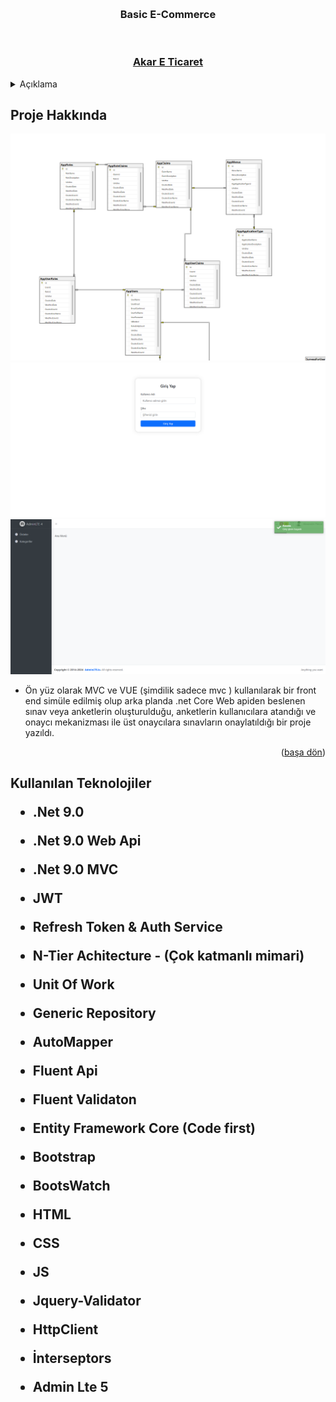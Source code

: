 <a name="readme-top"></a>





<!-- PROJECT LOGO -->
<br />

<div align="center">
  <h3 align="center">Basic E-Commerce</h3>
  <br>
  <h3> <a href=""> Akar E Ticaret</a> </h3> 
</div>



<!-- TABLE OF CONTENTS -->
<details>
  <summary>Açıklama</summary>
  <ol>
    <li>
      <a href="#Proje-Hakkinda">Proje Hakkında</a>
    </li>
    <li>
      <a href="#teknolojiler">Kullanılan Teknolojiler </a>
    </li>
      </ol>
</details>



<!-- ABOUT THE PROJECT -->
<h2 id="Proje-Hakkinda"> Proje Hakkında </h2>

<img src ="https://raw.githubusercontent.com/mberkayakardev/QueryFlowApp/refs/heads/master/Resimler/1.png">
<img src ="https://raw.githubusercontent.com/mberkayakardev/Study_Case/refs/heads/master/Resimler/2.png" >
<img src ="https://raw.githubusercontent.com/mberkayakardev/Study_Case/refs/heads/master/Resimler/3.png" >


 



* Ön yüz olarak MVC ve VUE (şimdilik sadece mvc ) kullanılarak bir front end simüle edilmiş olup arka planda .net Core Web apiden beslenen sınav veya anketlerin oluşturulduğu, anketlerin kullanıcılara atandığı ve onaycı mekanizması ile üst onaycılara sınavların onaylatıldığı bir proje yazıldı.  

<p align="right">(<a href="#readme-top">başa dön</a>)</p>


<h2 id="teknolojiler"> Kullanılan Teknolojiler </id>

* .Net 9.0

* .Net 9.0 Web Api

* .Net 9.0 MVC

* JWT

* Refresh Token & Auth Service 

* N-Tier Achitecture - (Çok katmanlı mimari)

* Unit Of Work

* Generic Repository

* AutoMapper

* Fluent Api

* Fluent Validaton

* Entity Framework Core (Code first)

* Bootstrap

* BootsWatch

* HTML

* CSS

* JS

* Jquery-Validator

* HttpClient

* İnterseptors

* Admin Lte 5


